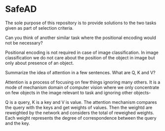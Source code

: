 # SafeAD


The sole purpose of this repository is to provide solutions to the two tasks given as part of selection criteria. 

Can you think of another similar task where the positional encoding would not be necessary?


Positional encoding is not required in case of image classification. In image classification we do not care about the position of the object in image but only about presence of an object.


Summarize the idea of attention in a few sentences. What are Q, K and V?

Attention is a process of focusing on few things ignoring many others. It is a mode of mechanism domain of computer vision where we only concentrate on few objects in the image relevant to task and ignoring other objects- 

Q is a query, K is a key and V is value. The attention mechanism compares the query with the keys and get weights of values. Then the weightd are reweighted by the network and considers the total of reweighed weights. Each weight represents the degree of correspondence between the query and the key.
